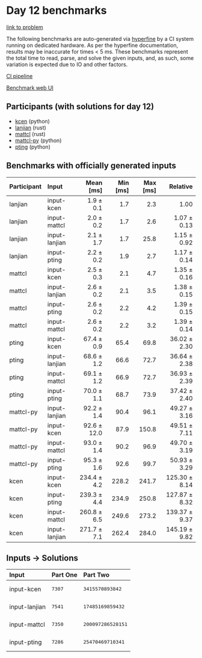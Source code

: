 # Day 12 benchmarks

[link to problem](https://adventofcode.com/2023/day/12)

The following benchmarks are auto-generated via
[hyperfine](https://github.com/sharkdp/hyperfine) by a CI system running on
dedicated hardware. As per the hyperfine documentation, results may be
inaccurate for times < 5 ms. These benchmarks represent the total time to read,
parse, and solve the given inputs, and, as such, some variation is expected due
to IO and other factors.

[CI pipeline](http://ci.papercode.net:8080/teams/main/pipelines/aoc2023)

[Benchmark web UI](https://aoc.ancalagon.black)


## Participants (with solutions for day 12)

- [kcen](https://github.com/kcen/aoc2023) (python)
- [lanjian](https://github.com/lanjian/aoc-2023) (rust)
- [mattcl](https://github.com/mattcl/aoc2023) (rust)
- [mattcl-py](https://github.com/mattcl/aoc2023-py) (python)
- [pting](https://github.com/pting/aoc2023) (python)


## Benchmarks with officially generated inputs

| Participant | Input | Mean [ms] | Min [ms] | Max [ms] | Relative |
|:---|:---|---:|---:|---:|---:|
| lanjian | input-kcen | 1.9 ± 0.1 | 1.7 | 2.3 | 1.00 |
| lanjian | input-mattcl | 2.0 ± 0.2 | 1.7 | 2.6 | 1.07 ± 0.13 |
| lanjian | input-lanjian | 2.1 ± 1.7 | 1.7 | 25.8 | 1.15 ± 0.92 |
| lanjian | input-pting | 2.2 ± 0.2 | 1.9 | 2.7 | 1.17 ± 0.14 |
| mattcl | input-kcen | 2.5 ± 0.3 | 2.1 | 4.7 | 1.35 ± 0.16 |
| mattcl | input-lanjian | 2.6 ± 0.2 | 2.1 | 3.5 | 1.38 ± 0.15 |
| mattcl | input-pting | 2.6 ± 0.2 | 2.2 | 4.2 | 1.39 ± 0.15 |
| mattcl | input-mattcl | 2.6 ± 0.2 | 2.2 | 3.2 | 1.39 ± 0.14 |
| pting | input-kcen | 67.4 ± 0.9 | 65.4 | 69.8 | 36.02 ± 2.30 |
| pting | input-lanjian | 68.6 ± 1.2 | 66.6 | 72.7 | 36.64 ± 2.38 |
| pting | input-mattcl | 69.1 ± 1.2 | 66.9 | 72.7 | 36.93 ± 2.39 |
| pting | input-pting | 70.0 ± 1.1 | 68.7 | 73.9 | 37.42 ± 2.40 |
| mattcl-py | input-lanjian | 92.2 ± 1.4 | 90.4 | 96.1 | 49.27 ± 3.16 |
| mattcl-py | input-kcen | 92.6 ± 12.0 | 87.9 | 150.8 | 49.51 ± 7.11 |
| mattcl-py | input-mattcl | 93.0 ± 1.4 | 90.2 | 96.9 | 49.70 ± 3.19 |
| mattcl-py | input-pting | 95.3 ± 1.6 | 92.6 | 99.7 | 50.93 ± 3.29 |
| kcen | input-kcen | 234.4 ± 4.2 | 228.2 | 241.7 | 125.30 ± 8.14 |
| kcen | input-pting | 239.3 ± 4.4 | 234.9 | 250.8 | 127.87 ± 8.32 |
| kcen | input-mattcl | 260.8 ± 6.5 | 249.6 | 273.2 | 139.37 ± 9.37 |
| kcen | input-lanjian | 271.7 ± 7.1 | 262.4 | 284.0 | 145.19 ± 9.82 |


## Inputs -> Solutions

| Input | Part One | Part Two |
|:---|:---|:---|
|input-kcen|<pre>7307</pre>|<pre>3415570893842</pre>|
|input-lanjian|<pre>7541</pre>|<pre>17485169859432</pre>|
|input-mattcl|<pre>7350</pre>|<pre>200097286528151</pre>|
|input-pting|<pre>7286</pre>|<pre>25470469710341</pre>|